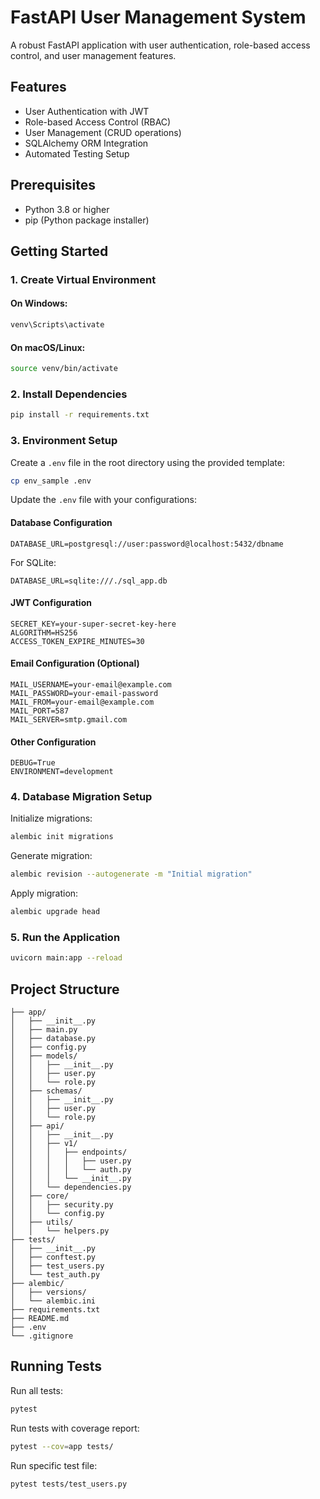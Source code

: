 # FastAPI User Management System

A robust FastAPI application with user authentication, role-based access control, and user management features.

## Features

- User Authentication with JWT
- Role-based Access Control (RBAC)
- User Management (CRUD operations)
- SQLAlchemy ORM Integration
- Automated Testing Setup

## Prerequisites

- Python 3.8 or higher
- pip (Python package installer)

## Getting Started

### 1. Create Virtual Environment

#### On Windows:
```bash
venv\Scripts\activate
```

#### On macOS/Linux:
```bash
source venv/bin/activate
```

### 2. Install Dependencies
```bash
pip install -r requirements.txt
```

### 3. Environment Setup

Create a `.env` file in the root directory using the provided template:
```bash
cp env_sample .env
```

Update the `.env` file with your configurations:

#### Database Configuration
```
DATABASE_URL=postgresql://user:password@localhost:5432/dbname
```
For SQLite:
```
DATABASE_URL=sqlite:///./sql_app.db
```

#### JWT Configuration
```
SECRET_KEY=your-super-secret-key-here
ALGORITHM=HS256
ACCESS_TOKEN_EXPIRE_MINUTES=30
```

#### Email Configuration (Optional)
```
MAIL_USERNAME=your-email@example.com
MAIL_PASSWORD=your-email-password
MAIL_FROM=your-email@example.com
MAIL_PORT=587
MAIL_SERVER=smtp.gmail.com
```

#### Other Configuration
```
DEBUG=True
ENVIRONMENT=development
```

### 4. Database Migration Setup

Initialize migrations:
```bash
alembic init migrations
```

Generate migration:
```bash
alembic revision --autogenerate -m "Initial migration"
```

Apply migration:
```bash
alembic upgrade head
```

### 5. Run the Application
```bash
uvicorn main:app --reload
```

## Project Structure
```
├── app/
│   ├── __init__.py
│   ├── main.py
│   ├── database.py
│   ├── config.py
│   ├── models/
│   │   ├── __init__.py
│   │   ├── user.py
│   │   └── role.py
│   ├── schemas/
│   │   ├── __init__.py
│   │   ├── user.py
│   │   └── role.py
│   ├── api/
│   │   ├── __init__.py
│   │   ├── v1/
│   │   │   ├── endpoints/
│   │   │   │   ├── user.py
│   │   │   │   └── auth.py
│   │   │   └── __init__.py
│   │   └── dependencies.py
│   ├── core/
│   │   ├── security.py
│   │   └── config.py
│   ├── utils/
│   │   └── helpers.py
├── tests/
│   ├── __init__.py
│   ├── conftest.py
│   ├── test_users.py
│   └── test_auth.py
├── alembic/
│   ├── versions/
│   └── alembic.ini
├── requirements.txt
├── README.md
├── .env
└── .gitignore
```

## Running Tests

Run all tests:
```bash
pytest
```

Run tests with coverage report:
```bash
pytest --cov=app tests/
```

Run specific test file:
```bash
pytest tests/test_users.py
```

